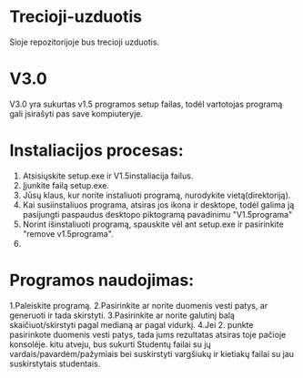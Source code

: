 # Trecioji-uzduotis
Sioje repozitorijoje bus trecioji uzduotis.

# V3.0

V3.0 yra sukurtas v1.5 programos setup failas, todėl vartotojas programą gali įsirašyti pas save kompiuteryje.

# Instaliacijos procesas:
1. Atsisiųskite setup.exe ir V1.5instaliacija failus.
2. Įjunkite failą setup.exe.
3. Jūsų klaus, kur norite instaliuoti programą, nurodykite vietą(direktoriją).
4. Kai susiinstaliuos programa, atsiras jos ikona ir desktope, todėl galima ją pasijungti
paspaudus desktopo piktogramą pavadinimu "V1.5programa"
5. Norint išinstaliuoti programą, spauskite vėl ant setup.exe ir pasirinkite "remove v1.5programa".
6. 
 # Programos naudojimas:
1.Paleiskite programą.
2.Pasirinkite ar norite duomenis vesti patys, ar generuoti ir tada skirstyti.
3.Pasirinkite ar norite galutinį balą skaičiuot/skirstyti pagal medianą ar pagal vidurkį.
4.Jei 2. punkte pasirinkote duomenis vesti patys, tada jums rezultatas atsiras toje pačioje konsolėje.
kitu atveju, bus sukurti Studentų failai su jų vardais/pavardėm/pažymiais bei suskirstyti vargšiukų ir kietiakų failai
su jau suskirstytais studentais.
